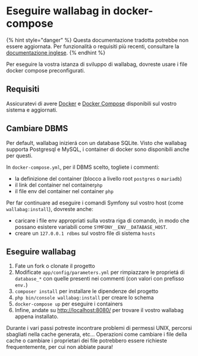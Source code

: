 # Eseguire wallabag in docker-compose

{% hint style="danger" %}
Questa documentazione tradotta potrebbe non essere aggiornata. Per funzionalità o requisiti più recenti, consultare la [documentazione inglese](https://doc.wallabag.org/en/).
{% endhint %}

Per eseguire la vostra istanza di sviluppo di wallabag, dovreste
usare i file docker compose preconfigurati.

Requisiti
---------

Assicuratevi di avere [Docker](https://docs.docker.com/installation/ubuntulinux/) e [Docker
Compose](https://docs.docker.com/compose/install/) disponibili sul
vostro sistema e aggiornati.

Cambiare DBMS
-------------

Per default, wallabag inizierá con un database SQLite. Visto che
wallabag supporta Postgresql e MySQL, i container di docker sono
disponibili anche per questi.

In `docker-compose.yml`, per il DBMS scelto, togliete i commenti:

-   la definizione del container (blocco a livello root `postgres` o
    `mariadb`)
-   il link del container nel container`php`
-   il file env del container nel container `php`

Per far continuare ad eseguire i comandi Symfony sul vostro host (come
`wallabag:install`), dovreste anche:

-   caricare i file env appropriati sulla vostra riga di comando, in
    modo che possano esistere variabili come
    `SYMFONY__ENV__DATABASE_HOST`.
-   creare un `127.0.0.1 rdbms` sul vostro file di sistema `hosts`

Eseguire wallabag
-----------------

1.  Fate un fork o clonate il progetto
2.  Modificate `app/config/parameters.yml` per rimpiazzare le proprietá di `database_*` con quelle presenti nei commenti (con valori con prefisso `env.`)
3.  `composer install` per installare le dipendenze del progetto
4.  `php bin/console wallabag:install` per creare lo schema
5.  `docker-compose up` per eseguire i containers
6.  Infine, andate su <http://localhost:8080/> per trovare il vostro wallabag appena installato.

Durante i vari passi potreste incontrare problemi di permessi UNIX, percorsi sbagliati nella cache generata, etc... Operazioni come cambiare i file della cache o cambiare i proprietari dei file potrebbero essere richieste frequentemente, per cui non abbiate paura!
